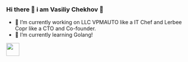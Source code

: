 ### Hi there 👋  i am Vasiliy Chekhov 🦉

- 🔭 I’m currently working on LLC VPMAUTO like a IT Chef and Lerbee Copr like a CTO and Co-founder.
- 🌱 I’m currently learning Golang!

 [<img width='35px' src="https://img.icons8.com/bubbles/2x/telegram-app.png">](https://t.me/vchekhov)
